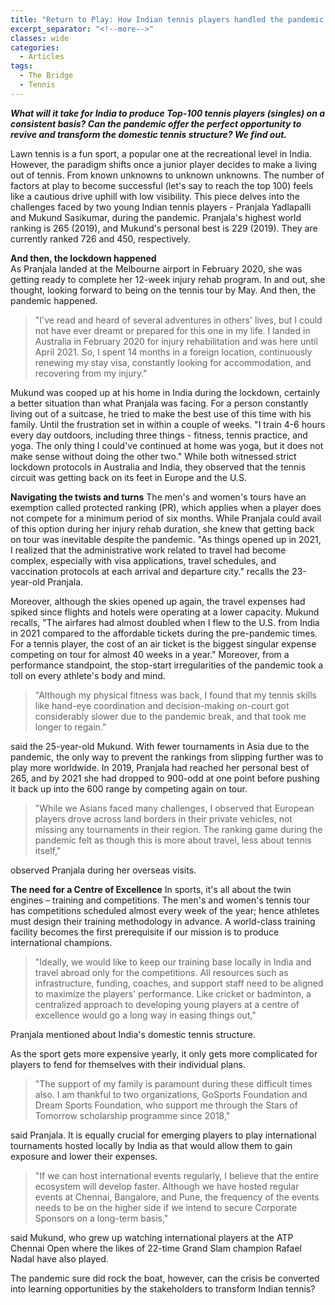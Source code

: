 ```yaml
---
title: "Return to Play: How Indian tennis players handled the pandemic curveball"
excerpt_separator: "<!--more-->"
classes: wide
categories:
  - Articles
tags:
  - The Bridge
  - Tennis
---
```


***What will it take for India to produce Top-100 tennis players (singles) on a consistent basis? Can the pandemic offer the perfect opportunity to revive and transform the domestic tennis structure? We find out.***

Lawn tennis is a fun sport, a popular one at the recreational level in India. However, the paradigm shifts once a junior player decides to make a living out of tennis. From known unknowns to unknown unknowns. The number of factors at play to become successful (let's say to reach the top 100) feels like a cautious drive uphill with low visibility. This piece delves into the challenges faced by two young Indian tennis players - Pranjala Yadlapalli and Mukund Sasikumar, during the pandemic. Pranjala's highest world ranking is 265 (2019), and Mukund's personal best is 229 (2019). They are currently ranked 726 and 450, respectively.  
<!--more-->

**And then, the lockdown happened**  
As Pranjala landed at the Melbourne airport in February 2020, she was getting ready to complete her 12-week injury rehab program. In and out, she thought, looking forward to being on the tennis tour by May. And then, the pandemic happened. 

> "I've read and heard of several adventures in others' lives, but I
> could not have ever dreamt or prepared for this one in my life. I
> landed in Australia in February 2020 for injury rehabilitation and was
> here until April 2021. So, I spent 14 months in a foreign location,
> continuously renewing my stay visa, constantly looking for
> accommodation, and recovering from my injury."

Mukund was cooped up at his home in India during the lockdown, certainly a better situation than what Pranjala was facing. For a person constantly living out of a suitcase, he tried to make the best use of this time with his family. Until the frustration set in within a couple of weeks. "I train 4-6 hours every day outdoors, including three things - fitness, tennis practice, and yoga. The only thing I could've continued at home was yoga, but it does not make sense without doing the other two." While both witnessed strict lockdown protocols in Australia and India, they observed that the tennis circuit was getting back on its feet in Europe and the U.S.  

**Navigating the twists and turns** 
The men's and women's tours have an exemption called protected ranking (PR), which applies when a player does not compete for a minimum period of six months. While Pranjala could avail of this option during her injury rehab duration, she knew that getting back on tour was inevitable despite the pandemic. "As things opened up in 2021, I realized that the administrative work related to travel had become complex, especially with visa applications, travel schedules, and vaccination protocols at each arrival and departure city." recalls the 23-year-old Pranjala.  

Moreover, although the skies opened up again, the travel expenses had spiked since flights and hotels were operating at a lower capacity. Mukund recalls, "The airfares had almost doubled when I flew to the U.S. from India in 2021 compared to the affordable tickets during the pre-pandemic times. For a tennis player, the cost of an air ticket is the biggest singular expense competing on tour for almost 40 weeks in a year." Moreover, from a performance standpoint, the stop-start irregularities of the pandemic took a toll on every athlete's body and mind.  

> "Although my physical fitness was back, I found that my tennis skills
> like hand-eye coordination and decision-making on-court got
> considerably slower due to the pandemic break, and that took me longer
> to regain."

said the 25-year-old Mukund. With fewer tournaments in Asia due to the pandemic, the only way to prevent the rankings from slipping further was to play more worldwide. In 2019, Pranjala had reached her personal best of 265, and by 2021 she had dropped to 900-odd at one point before pushing it back up into the 600 range by competing again on tour. 

> "While we Asians faced many challenges, I observed that European
> players drove across land borders in their private vehicles, not
> missing any tournaments in their region. The ranking game during the
> pandemic felt as though this is more about travel, less about tennis
> itself,"

observed Pranjala during her overseas visits.  

**The need for a Centre of Excellence**
In sports, it's all about the twin engines – training and competitions. The men's and women's tennis tour has competitions scheduled almost every week of the year; hence athletes must design their training methodology in advance. A world-class training facility becomes the first prerequisite if our mission is to produce international champions. 

> "Ideally, we would like to keep our training base locally in India and
> travel abroad only for the competitions. All resources such as
> infrastructure, funding, coaches, and support staff need to be aligned
> to maximize the players' performance. Like cricket or badminton, a
> centralized approach to developing young players at a centre of
> excellence would go a long way in easing things out,"

Pranjala mentioned about India's domestic tennis structure.  

As the sport gets more expensive yearly, it only gets more complicated for players to fend for themselves with their individual plans. 

> "The support of my family is paramount during these difficult times
> also. I am thankful to two organizations, GoSports Foundation and
> Dream Sports Foundation, who support me through the Stars of Tomorrow
> scholarship programme since 2018,"

said Pranjala. It is equally crucial for emerging players to play international tournaments hosted locally by India as that would allow them to gain exposure and lower their expenses. 

> "If we can host international events regularly, I believe that the
> entire ecosystem will develop faster. Although we have hosted regular
> events at Chennai, Bangalore, and Pune, the frequency of the events
> needs to be on the higher side if we intend to secure Corporate
> Sponsors on a long-term basis,"

 said Mukund, who grew up watching international players at the ATP Chennai Open where the likes of 22-time Grand Slam champion Rafael Nadal have also played. 

The pandemic sure did rock the boat, however, can the crisis be converted into learning opportunities by the stakeholders to transform Indian tennis?  
